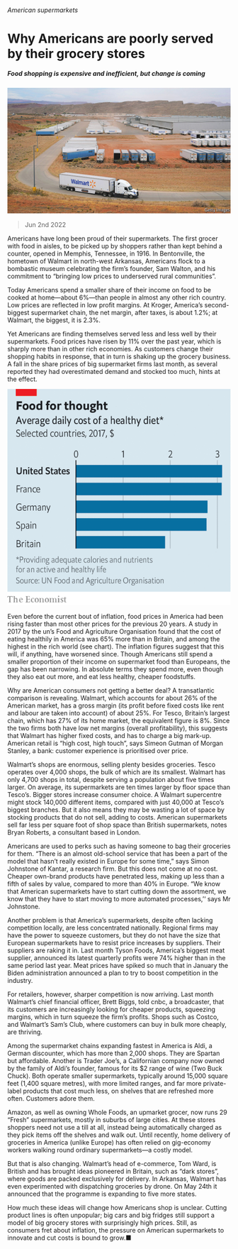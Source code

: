 ###### American supermarkets

# Why Americans are poorly served by their grocery stores 

##### Food shopping is expensive and inefficient, but change is coming 

![image](images/20220604_USP001.jpg) 

> Jun 2nd 2022 

Americans have long been proud of their supermarkets. The first grocer with food in aisles, to be picked up by shoppers rather than kept behind a counter, opened in Memphis, Tennessee, in 1916. In Bentonville, the hometown of Walmart in north-west Arkansas, Americans flock to a bombastic museum celebrating the firm’s founder, Sam Walton, and his commitment to “bringing low prices to underserved rural communities”. 

Today Americans spend a smaller share of their income on food to be cooked at home—about 6%—than people in almost any other rich country. Low prices are reflected in low profit margins. At Kroger, America’s second-biggest supermarket chain, the net margin, after taxes, is about 1.2%; at Walmart, the biggest, it is 2.3%.

Yet Americans are finding themselves served less and less well by their supermarkets. Food prices have risen by 11% over the past year, which is sharply more than in other rich economies. As customers change their shopping habits in response, that in turn is shaking up the grocery business. A fall in the share prices of big supermarket firms last month, as several reported they had overestimated demand and stocked too much, hints at the effect.

![image](images/20220604_USC546.png) 


Even before the current bout of inflation, food prices in America had been rising faster than most other prices for the previous 20 years. A study in 2017 by the un’s Food and Agriculture Organisation found that the cost of eating healthily in America was 65% more than in Britain, and among the highest in the rich world (see chart). The inflation figures suggest that this will, if anything, have worsened since. Though Americans still spend a smaller proportion of their income on supermarket food than Europeans, the gap has been narrowing. In absolute terms they spend more, even though they also eat out more, and eat less healthy, cheaper foodstuffs.

Why are American consumers not getting a better deal? A transatlantic comparison is revealing. Walmart, which accounts for about 26% of the American market, has a gross margin (its profit before fixed costs like rent and labour are taken into account) of about 25%. For Tesco, Britain’s largest chain, which has 27% of its home market, the equivalent figure is 8%. Since the two firms both have low net margins (overall profitability), this suggests that Walmart has higher fixed costs, and has to charge a big mark-up. American retail is “high cost, high touch”, says Simeon Gutman of Morgan Stanley, a bank: customer experience is prioritised over price.

Walmart’s shops are enormous, selling plenty besides groceries. Tesco operates over 4,000 shops, the bulk of which are its smallest. Walmart has only 4,700 shops in total, despite serving a population about five times larger. On average, its supermarkets are ten times larger by floor space than Tesco’s. Bigger stores increase consumer choice. A Walmart supercentre might stock 140,000 different items, compared with just 40,000 at Tesco’s biggest branches. But it also means they may be wasting a lot of space by stocking products that do not sell, adding to costs. American supermarkets sell far less per square foot of shop space than British supermarkets, notes Bryan Roberts, a consultant based in London.

Americans are used to perks such as having someone to bag their groceries for them. “There is an almost old-school service that has been a part of the model that hasn’t really existed in Europe for some time,” says Simon Johnstone of Kantar, a research firm. But this does not come at no cost. Cheaper own-brand products have penetrated less, making up less than a fifth of sales by value, compared to more than 40% in Europe. “We know that American supermarkets have to start cutting down the assortment, we know that they have to start moving to more automated processes,’‘ says Mr Johnstone. 

Another problem is that America’s supermarkets, despite often lacking competition locally, are less concentrated nationally. Regional firms may have the power to squeeze customers, but they do not have the size that European supermarkets have to resist price increases by suppliers. Their suppliers are raking it in. Last month Tyson Foods, America’s biggest meat supplier, announced its latest quarterly profits were 74% higher than in the same period last year. Meat prices have spiked so much that in January the Biden administration announced a plan to try to boost competition in the industry. 

For retailers, however, sharper competition is now arriving. Last month Walmart’s chief financial officer, Brett Biggs, told cnbc, a broadcaster, that its customers are increasingly looking for cheaper products, squeezing margins, which in turn squeeze the firm’s profits. Shops such as Costco, and Walmart’s Sam’s Club, where customers can buy in bulk more cheaply, are thriving. 

Among the supermarket chains expanding fastest in America is Aldi, a German discounter, which has more than 2,000 shops. They are Spartan but affordable. Another is Trader Joe’s, a Californian company now owned by the family of Aldi’s founder, famous for its $2 range of wine (Two Buck Chuck). Both operate smaller supermarkets, typically around 15,000 square feet (1,400 square metres), with more limited ranges, and far more private-label products that cost much less, on shelves that are refreshed more often. Customers adore them. 

Amazon, as well as owning Whole Foods, an upmarket grocer, now runs 29 “Fresh” supermarkets, mostly in suburbs of large cities. At these stores shoppers need not use a till at all, instead being automatically charged as they pick items off the shelves and walk out. Until recently, home delivery of groceries in America (unlike Europe) has often relied on gig-economy workers walking round ordinary supermarkets—a costly model. 

But that is also changing. Walmart’s head of e-commerce, Tom Ward, is British and has brought ideas pioneered in Britain, such as “dark stores”, where goods are packed exclusively for delivery. In Arkansas, Walmart has even experimented with dispatching groceries by drone. On May 24th it announced that the programme is expanding to five more states.

How much these ideas will change how Americans shop is unclear. Cutting product lines is often unpopular; big cars and big fridges still support a model of big grocery stores with surprisingly high prices. Still, as consumers fret about inflation, the pressure on American supermarkets to innovate and cut costs is bound to grow.■



